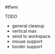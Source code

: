 #tfwm

TODO
 * general cleanup
 * vertical max
 * send to workspace
 * mouse support
 * border support
